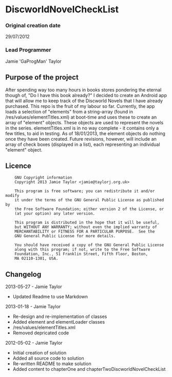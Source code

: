 # DiscworldNovelCheckList # 

### Original creation date ###
29/07/2012

### Lead Programmer ###
Jamie 'GaProgMan' Taylor

## Purpose of the project ##
  After spending way too many hours in books stores pondering the eternal though of, "Do I have this book already?" I decided to create an Android app that will allow me to keep track of the Discworld Novels that I have already purchased.
  This repo is the fruit of my labour so far. Currently, the app loads a selection of "elements" from a string-array (found in /res/values/elementTitles.xml) at boot-time and uses these to create an array of "element" objects. These objects are used to represent the novels in the series.
  elementTitles.xml is in no way complete - it contains only a few titles, to aid in testing.
  As of 18/01/2013, the element objects do nothing once they have been created. Future revisions, however, will include an array of check boxes (displayed in a list), each representing an individual "element" object.

## Licence ##

		GNU Copyright information
		Copyright 2013 Jamie Taylor <jamie@taylorj.org.uk>

		This program is free software; you can redistribute it and/or modify
		it under the terms of the GNU General Public License as published by
		the Free Software Foundation; either version 2 of the License, or
		(at your option) any later version.

		This program is distributed in the hope that it will be useful,
		but WITHOUT ANY WARRANTY; without even the implied warranty of
		MERCHANTABILITY or FITNESS FOR A PARTICULAR PURPOSE.  See the
		GNU General Public License for more details.

		You should have received a copy of the GNU General Public License
		along with this program; if not, write to the Free Software
		Foundation, Inc., 51 Franklin Street, Fifth Floor, Boston,
		MA 02110-1301, USA.

## Changelog ##

2013-05-27 - Jamie Taylor
- Updated Readme to use Markdown

2013-01-18 - Jamie Taylor
- Re-design and re-implementation of classes
- Added element and elementLoader classes
- /res/values/elementTitles.xml
- Removed depricated code

2012-05-02 - Jamie Taylor
- Initial creation of solution
- Added all source code to solution
- Re-written README to make solution
- Added content to chapterOne and chapterTwoDiscworldNovelCheckList
